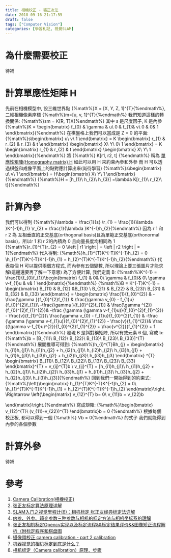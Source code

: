 ```yaml
---
title: 相機校正 - 張正友法
date: 2018-09-16 21:17:55
draft: false
tags: ["Computer Vision"]
categories: [學習札記, 視覺SLAM]
---
```

# 為什麼需要校正
待補

# 計算單應性矩陣 H

先前在相機模型中, 設三維世界點 {%math%}X = [X, Y, Z, 1]^{T}{%endmath%}, 二維相機像素座標 {%math%}m=[u, v, 1]^{T}{%endmath%}
我們知道這樣的轉換關係: {%math%}sm = K[R, T]X{%endmath%}
其中 s 是尺度因子, K 是內參
{%math%}K = \begin{bmatrix}
f_{0} & \gamma  & u\\ 
0 &  f_{1}& v\\ 
0 &  0& 1
\end{bmatrix}{%endmath%}
在棋盤格上我們可以當成是 Z = 0 的平面:
{%math%}s\begin{bmatrix}
u\\ 
v\\ 
1
\end{bmatrix}
= K \begin{bmatrix}
r_{1} & r_{2} & r_{3} & t
\end{bmatrix}
\begin{bmatrix}
X\\ 
Y\\ 
0\\ 
1
\end{bmatrix}
= K \begin{bmatrix}
r_{1} & r_{2} & t
\end{bmatrix}
\begin{bmatrix}
X\\ 
Y\\ 
1
\end{bmatrix}{%endmath%}
將 {%math%} K[r1, r2, t] {%endmath%} 稱為 [單應性矩陣(Homography matrix) H](http://www.cnblogs.com/wangguchangqing/p/8287585.html)
如此可以用 H 來約束內參和外參
而 H 可以透過棋盤和成像平面上的點對應計算出來(尚待學習)
{%math%}s\begin{bmatrix}
u\\ 
v\\ 
1
\end{bmatrix}
= H\begin{bmatrix}
X\\ 
Y\\ 
1
\end{bmatrix}{%endmath%}
{%math%}H = [h_{1}\  h_{2}\ h_{3}] =\lambda K[r_{1}\ r_{2}\ t]{%endmath%}

# 計算內參
我們可以得到
{%math%}\lambda = \frac{1}{s}
\\r_{1} = \frac{1}{\lambda }K^{-1}h_{1}
\\r_{2} = \frac{1}{\lambda }K^{-1}h_{2}{%endmath%}
因為 r 1  和 r 2 為 互相垂直的正交基底(orthogonal basis)且為單範正交基底(orthonormal basis)，所以r 1  和 r 2的內積為 0 且向量長度均相同為 1
{%math%}r_{1}^{T}r_{2} = 0
\\\left \| r1 \right \| = \left \| r2 \right \| = 1{%endmath%}
代入得到:
{%math%}h_{1}^{T}K^{-T}K^{-1}h_{2} = 0
\\h_{1}^{T}K^{-T}K^{-1}h_{1} = h_{2}^{T}K^{-T}K^{-1}h_{2}{%endmath%}
代表每個 H 可以提供兩個方程式, 而內參有五個變數, 所以理論上要三張圖片才能求解(這邊還要再了解一下意思)
為了方便計算, 我們定義 B:
{%math%}K^{-1} = \frac{1}{f_{0}f_{1}}\begin{bmatrix}
f_{1} &  0& 0\\ 
\gamma  &  f_{0}& 0\\ 
\gamma v-f_{1}u &  v& 1
\end{bmatrix}{%endmath%}
{%math%}B = K^{-T}K^{-1} = \begin{bmatrix}
B_{11} & B_{12} &B_{13} \\ 
B_{21} & B_{22} & B_{23}\\ 
B_{31} & B_{32} & B_{33}
\end{bmatrix} = 
\begin{bmatrix}
\frac{1}{f_{0}^{2}} & -\frac{\gamma }{f_{0}^{2}f_{1}} & \frac{\gamma v_{0} - f_{1}u}{f_{0}^{2}f_{1}}\\ 
-\frac{\gamma }{f_{0}^{2}f_{1}} &  \frac{\gamma ^{2}}{f_{0}^{2}f_{1}^{2}}& -\frac {\gamma (\gamma v-f_{1}u)}{f_{0}^{2}f_{1}^{2}} - \frac{v}{f_{1}^{2}}\\ 
\frac{\gamma v_{0} - f_{1}u}{f_{0}^{2}f_{1}} &  -\frac {\gamma (\gamma v-f_{1}u)}{f_{0}^{2}f_{1}^{2}} - \frac{v}{f_{1}^{2}}& \frac {(\gamma v-f_{1}u)^{2}}{f_{0}^{2}f_{1}^{2}} + \frac{v^{2}}{f_{1}^{2}} + 1
\end{bmatrix}{%endmath%}
發現 B 是斜對稱矩陣, 所以有效元素 6 個, 寫成 b:
{%math%}b = [B_{11}\ B_{12}\ B_{22}\ B_{13}\ B_{23}\ B_{33}]^{T}{%endmath%}
展開推導可得到:
{%math%}h_{i}^{T}Bh_{j} = \begin{bmatrix}
h_{i1}h_{j1}\\ 
h_{i1}h_{j2} + h_{i2}h_{j1}\\ 
h_{i2}h_{j2}\\ 
h_{i3}h_{j1} + h_{i1}h_{j3}\\ 
h_{i3}h_{j2} + h_{i2}h_{j3}\\ 
h_{i3}h_{j3}
\end{bmatrix} ^{T}
\begin{bmatrix}
B_{11}\\ 
B_{12}\\ 
B_{22}\\ 
B_{13}\\ 
B_{23}\\ 
B_{33}
\end{bmatrix}^{T}
= v_{ij}^{T}b
\\ v_{ij}^{T} = [h_{i1}h_{j1}\ h_{i1}h_{j2} + h_{i2}h_{j1}\ h_{i2}h_{j2}\ h_{i3}h_{j1} + h_{i1}h_{j3}\ h_{i3}h_{j2} + h_{i2}h_{j3}\ h_{i3}h_{j3}]{%endmath%}
回到我們一開始得到的約束式:
{%math%}\left\{\begin{matrix}
h_{1}^{T}K^{-T}K^{-1}h_{2} = 0\\ 
\\h_{1}^{T}K^{-T}K^{-1}h_{1} = h_{2}^{T}K^{-T}K^{-1}h_{2}
\end{matrix}\right.
\Rightarrow \left\{\begin{matrix}
v_{12}^{T} b= 0\\
v_{11}b = v_{22}b 

\end{matrix}\right.{%endmath%}
寫成矩陣:
{%math%}\begin{bmatrix}
v_{12}^{T}\\ 
(v_{11}-v_{22})^{T}
\end{bmatrix}b = 0
{%endmath%}
根據每個校正板, 都可以得到一個 {%math%} Vb = 0{%endmath%} 的式子
我們就能得到內參的各個參數

# 計算外參
待補

# 參考
1. [Camera Calibration(相機校正)](http://hackpad.g0v.link/YYvM1CE8lv2.html)
2. [张正友标定算法原理详解](https://blog.csdn.net/u010128736/article/details/52860364)
3. [SLAM入门之视觉里程计(6)：相机标定 张正友经典标定法详解](https://www.cnblogs.com/wangguchangqing/p/8335131.html)
4. [内参、外参、畸变参数三种参数与相机的标定方法与相机坐标系的理解](https://blog.csdn.net/yangdashi888/article/details/51356385)
5. [张正友相机标定Opencv实现以及标定流程&&标定结果评价&&图像矫正流程解析（附标定程序和棋盘图](https://blog.csdn.net/dcrmg/article/details/52939318)
6. [攝像頭校正 camera calibration - part 2 calibration](http://wycwang.blogspot.com/2012/10/camera-calibration-part-2-calibration.html)
7. [机器视觉的相机标定到底是什么？](https://www.zhihu.com/question/29448299)
8. [相机标定（Camera calibration）原理、步骤](https://blog.csdn.net/lql0716/article/details/71973318)